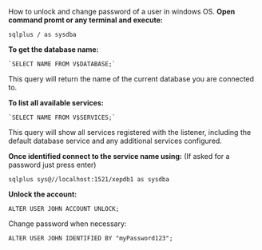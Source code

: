 How to unlock and change password of a user in windows OS.
**Open command promt or any terminal and execute:**
    
    sqlplus / as sysdba
    
 **To get the database name:**
    
    `SELECT NAME FROM V$DATABASE;`
    
This query will return the name of the current database you are connected to.

**To list all available services:**
    
    `SELECT NAME FROM V$SERVICES;`
    
This query will show all services registered with the listener, including the default database service and any additional services configured.

**Once identified connect to the service name using:** (If asked for a password just press enter)
      
    sqlplus sys@//localhost:1521/xepdb1 as sysdba
    
**Unlock the account:** 
     
    ALTER USER JOHN ACCOUNT UNLOCK;
    
Change password when necessary:
     
    ALTER USER JOHN IDENTIFIED BY "myPassword123";
    
